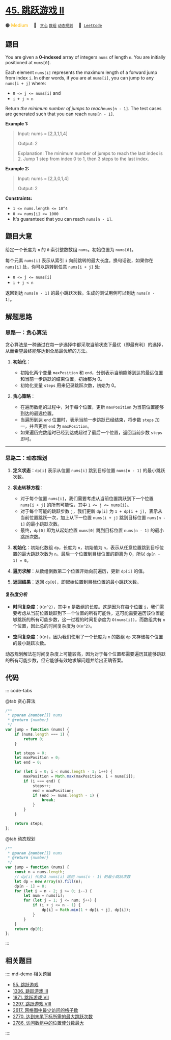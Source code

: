 # [45. 跳跃游戏 II](https://leetcode.com/problems/jump-game-ii)

🟠 <font color=#ffb800>Medium</font>&emsp; 🔖&ensp; [`贪心`](/leetcode/outline/tag/greedy.md) [`数组`](/leetcode/outline/tag/array.md) [`动态规划`](/leetcode/outline/tag/dynamic-programming.md)&emsp; 🔗&ensp;[`LeetCode`](https://leetcode.com/problems/jump-game-ii/)

## 题目

You are given a **0-indexed** array of integers `nums` of length `n`. You are
initially positioned at `nums[0]`.

Each element `nums[i]` represents the maximum length of a forward jump from
index `i`. In other words, if you are at `nums[i]`, you can jump to any
`nums[i + j]` where:

- `0 <= j <= nums[i]` and
- `i + j < n`

Return _the minimum number of jumps to reach_`nums[n - 1]`. The test cases are
generated such that you can reach `nums[n - 1]`.

**Example 1:**

> Input: nums = [2,3,1,1,4]
>
> Output: 2
>
> Explanation: The minimum number of jumps to reach the last index is 2. Jump 1 step from index 0 to 1, then 3 steps to the last index.

**Example 2:**

> Input: nums = [2,3,0,1,4]
>
> Output: 2

**Constraints:**

- `1 <= nums.length <= 10^4`
- `0 <= nums[i] <= 1000`
- It's guaranteed that you can reach `nums[n - 1]`.

## 题目大意

给定一个长度为 `n` 的 `0` 索引整数数组 `nums`。初始位置为 `nums[0]`。

每个元素 `nums[i]` 表示从索引 `i` 向前跳转的最大长度。换句话说，如果你在 `nums[i]` 处，你可以跳转到任意 `nums[i + j]` 处:

- `0 <= j <= nums[i]`
- `i + j < n`

返回到达 `nums[n - 1]` 的最小跳跃次数。生成的测试用例可以到达 `nums[n - 1]`。

## 解题思路

### 思路一：贪心算法

贪心算法是一种通过在每一步选择中都采取当前状态下最优（即最有利）的选择，从而希望最终能够达到全局最优解的方法。

1. **初始化**：

   - 初始化两个变量 `maxPosition` 和 `end`，分别表示当前能够到达的最远位置和当前一步跳跃的结束位置，初始都为 0。
   - 初始化变量 `steps` 用来记录跳跃次数，初始为 0。

2. **贪心策略**：
   - 在遍历数组的过程中，对于每个位置，更新 `maxPosition` 为当前位置能够到达的最远位置。
   - 当遍历到达 `end` 位置时，表示当前一步跳跃已经结束，将步数 `steps` 加一，并且更新 `end` 为 `maxPosition`。
   - 如果遍历完数组时已经到达或超过了最后一个位置，返回当前步数 `steps` 即可。

---

### 思路二：动态规划

1. **定义状态**：`dp[i]` 表示从位置 `nums[i]` 跳到目标位置 `nums[n - 1]` 的最小跳跃次数。

2. **状态转移方程**：

   - 对于每个位置 `nums[i]`，我们需要考虑从当前位置跳跃到下一个位置 `nums[i + j]` 的所有可能性，其中 `1 <= j <= nums[i]`。
   - 对于每个可能的跳跃步数 `j`，我们更新 `dp[i]` 为 `1 + dp[i + j]`，表示从当前位置跳跃一次，加上从下一位置 `nums[i + j]` 跳到目标位置 `nums[n - 1]` 的最小跳跃次数。
   - 最终，`dp[0]` 即为从起始位置 `nums[0]` 跳到目标位置 `nums[n - 1]` 的最小跳跃次数。

3. **初始化**：初始化数组 `dp`，长度为 `n`，初始值为 `n`，表示从任意位置跳到目标位置的最大跳跃次数为 `n`。最后一个位置到目标位置的距离为 0，所以 `dp[n - 1] = 0`。

4. **遍历求解**：从数组倒数第二个位置开始向前遍历，更新 `dp[i]` 的值。

5. **返回结果**：返回 `dp[0]`，即起始位置到目标位置的最小跳跃次数。

#### 复杂度分析

- **时间复杂度**：`O(n^2)`，其中 `n` 是数组的长度。这是因为在每个位置 `i`，我们需要考虑从当前位置跳跃到下一个位置的所有可能性，这可能需要遍历该位置能够跳跃的所有可能步数，这一过程的时间复杂度为 `O(nums[i])`，而数组共有 `n` 个位置，因此总的时间复杂度为 `O(n^2)`。

- **空间复杂度**：`O(n)`，因为我们使用了一个长度为 `n` 的数组 `dp` 来存储每个位置的最小跳跃次数。

动态规划解法在时间复杂度上可能较高，因为对于每个位置都需要遍历其能够跳跃的所有可能步数，但它能够有效地求解问题并给出正确答案。

## 代码

::: code-tabs

@tab 贪心算法

```javascript
/**
 * @param {number[]} nums
 * @return {number}
 */
var jump = function (nums) {
	if (nums.length === 1) {
		return 0;
	}

	let steps = 0;
	let maxPosition = 0;
	let end = 0;

	for (let i = 0; i < nums.length - 1; i++) {
		maxPosition = Math.max(maxPosition, i + nums[i]);
		if (i === end) {
			steps++;
			end = maxPosition;
			if (end >= nums.length - 1) {
				break;
			}
		}
	}

	return steps;
};
```

@tab 动态规划

```javascript
/**
 * @param {number[]} nums
 * @return {number}
 */
var jump = function (nums) {
	const n = nums.length;
	// dp[i] 代表从 nums[i] 跳到 nums[n - 1] 的最小跳跃次数
	let dp = new Array(n).fill(n);
	dp[n - 1] = 0;
	for (let i = n - 2; i >= 0; i--) {
		let num = nums[i];
		for (let j = 1; j <= num; j++) {
			if (i + j <= n - 1) {
				dp[i] = Math.min(1 + dp[i + j], dp[i]);
			}
		}
	}
	return dp[0];
};
```

:::

## 相关题目

:::: md-demo 相关题目
- [55. 跳跃游戏](./0055.md)
- [1306. 跳跃游戏 III](https://leetcode.com/problems/jump-game-iii)
- [1871. 跳跃游戏 VII](https://leetcode.com/problems/jump-game-vii)
- [2297. 跳跃游戏 VIII](https://leetcode.com/problems/jump-game-viii)
- [2617. 网格图中最少访问的格子数](https://leetcode.com/problems/minimum-number-of-visited-cells-in-a-grid)
- [2770. 达到末尾下标所需的最大跳跃次数](https://leetcode.com/problems/maximum-number-of-jumps-to-reach-the-last-index)
- [2786. 访问数组中的位置使分数最大](https://leetcode.com/problems/visit-array-positions-to-maximize-score)

::::
